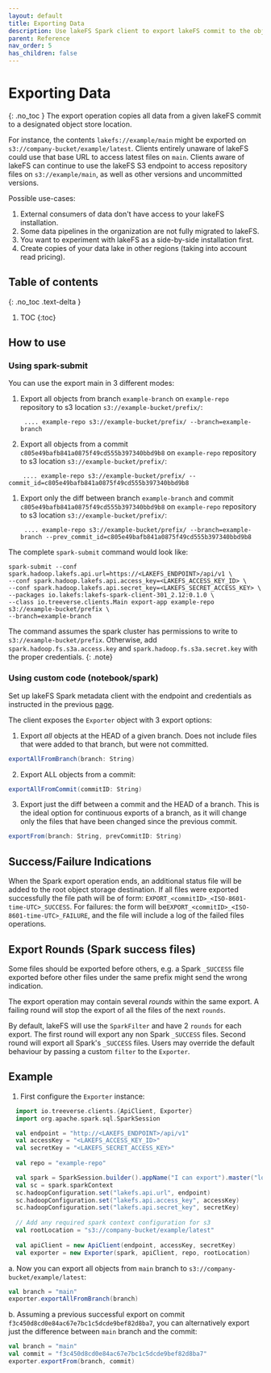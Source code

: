 ```yaml
---
layout: default
title: Exporting Data
description: Use lakeFS Spark client to export lakeFS commit to the object store. 
parent: Reference
nav_order: 5
has_children: false
---
```


# Exporting Data
{: .no_toc }
The export operation copies all data from a given lakeFS commit to 
a designated object store location.

For instance, the contents `lakefs://example/main` might be exported on
`s3://company-bucket/example/latest`.  Clients entirely unaware of lakeFS could use that
base URL to access latest files on `main`.  Clients aware of lakeFS can continue to use
the lakeFS S3 endpoint to access repository files on `s3://example/main`, as well as
other versions and uncommitted versions.

Possible use-cases:
1. External consumers of data don't have access to your lakeFS installation.
1. Some data pipelines in the organization are not fully migrated to lakeFS.
1. You want to experiment with lakeFS as a side-by-side installation first.
1. Create copies of your data lake in other regions (taking into account read pricing).

## Table of contents
{: .no_toc .text-delta }

1. TOC
{:toc}

## How to use

### Using spark-submit
You can use the export main in 3 different modes:

1. Export all objects from branch `example-branch` on `example-repo` repository to s3 location `s3://example-bucket/prefix/`:
    
   ```shell
    .... example-repo s3://example-bucket/prefix/ --branch=example-branch
    ```   


1. Export all objects from a commit `c805e49bafb841a0875f49cd555b397340bbd9b8` on `example-repo` repository to s3 location `s3://example-bucket/prefix/`:
   
```shell
    .... example-repo s3://example-bucket/prefix/ --commit_id=c805e49bafb841a0875f49cd555b397340bbd9b8
   ```   

1. Export only the diff between branch `example-branch` and commit `c805e49bafb841a0875f49cd555b397340bbd9b8`
    on `example-repo` repository to s3 location `s3://example-bucket/prefix/`:
    
   ```shell
    .... example-repo s3://example-bucket/prefix/ --branch=example-branch --prev_commit_id=c805e49bafb841a0875f49cd555b397340bbd9b8
    ```
   
The complete `spark-submit` command would look like:

```shell
spark-submit --conf spark.hadoop.lakefs.api.url=https://<LAKEFS_ENDPOINT>/api/v1 \
--conf spark.hadoop.lakefs.api.access_key=<LAKEFS_ACCESS_KEY_ID> \
--conf spark.hadoop.lakefs.api.secret_key=<LAKEFS_SECRET_ACCESS_KEY> \
--packages io.lakefs:lakefs-spark-client-301_2.12:0.1.0 \
--class io.treeverse.clients.Main export-app example-repo s3://example-bucket/prefix \
--branch=example-branch
```

The command assumes the spark cluster has permissions to write to `s3://example-bucket/prefix`.
Otherwise, add `spark.hadoop.fs.s3a.access.key` and `spark.hadoop.fs.s3a.secret.key` with the proper credentials.
{: .note}
 
### Using custom code (notebook/spark)
Set up lakeFS Spark metadata client with the endpoint and credentials as instructed in the previous [page](./spark-client.md).

The client exposes the `Exporter` object with 3 export options:

1. Export *all* objects at the HEAD of a given branch. Does not include
files that were added to that branch, but were not committed.

```scala
exportAllFromBranch(branch: String)
```

2. Export ALL objects from a commit:

```scala
exportAllFromCommit(commitID: String)
```

3. Export just the diff between a commit and the HEAD of a branch.
This is the ideal option for continuous exports of a branch, as it will change only the files
that have been changed since the previous commit.

```scala
exportFrom(branch: String, prevCommitID: String)
```   

## Success/Failure Indications
When the Spark export operation ends, an additional status file will be added to the root 
object storage destination.
If all files were exported successfully the file path will be of form: `EXPORT_<commitID>_<ISO-8601-time-UTC>_SUCCESS`.
For failures: the form will be`EXPORT_<commitID>_<ISO-8601-time-UTC>_FAILURE`, and the file will include a log of the failed files operations.

## Export Rounds (Spark success files)
Some files should be exported before others, e.g. a Spark `_SUCCESS` file exported before other files under
the same prefix might send the wrong indication.

The export operation may contain several *rounds* within the same export.
A failing round will stop the export of all the files of the next `rounds`.

By default, lakeFS will use the `SparkFilter` and have 2 `rounds` for each export.
The first round will export any non Spark `_SUCCESS` files. Second round will export all Spark's `_SUCCESS` files.
Users may override the default behaviour by passing a custom `filter` to the `Exporter`.  

## Example

1. First configure the `Exporter` instance:

 ```scala
   import io.treeverse.clients.{ApiClient, Exporter}
   import org.apache.spark.sql.SparkSession

   val endpoint = "http://<LAKEFS_ENDPOINT>/api/v1"
   val accessKey = "<LAKEFS_ACCESS_KEY_ID>"
   val secretKey = "<LAKEFS_SECRET_ACCESS_KEY>"
   
   val repo = "example-repo"

   val spark = SparkSession.builder().appName("I can export").master("local").getOrCreate()
   val sc = spark.sparkContext
   sc.hadoopConfiguration.set("lakefs.api.url", endpoint)
   sc.hadoopConfiguration.set("lakefs.api.access_key", accessKey)
   sc.hadoopConfiguration.set("lakefs.api.secret_key", secretKey)
   
   // Add any required spark context configuration for s3 
   val rootLocation = "s3://company-bucket/example/latest"
   
   val apiClient = new ApiClient(endpoint, accessKey, secretKey)
   val exporter = new Exporter(spark, apiClient, repo, rootLocation)
 
 ```

a. Now you can export all objects from `main` branch to `s3://company-bucket/example/latest`:

```scala
val branch = "main"
exporter.exportAllFromBranch(branch)
```

b. Assuming a previous successful export on commit `f3c450d8cd0e84ac67e7bc1c5dcde9bef82d8ba7`,
you can alternatively export just the difference between `main` branch and the commit:

```scala
val branch = "main"
val commit = "f3c450d8cd0e84ac67e7bc1c5dcde9bef82d8ba7"
exporter.exportFrom(branch, commit)
```

